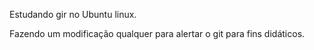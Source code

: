 Estudando gir no Ubuntu linux.

Fazendo um modificação qualquer para alertar o git para fins didáticos.
